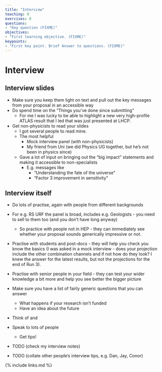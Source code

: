```yaml
---
title: "Interview"
teaching: 0
exercises: 0
questions:
- "Key question (FIXME)"
objectives:
- "First learning objective. (FIXME)"
keypoints:
- "First key point. Brief Answer to questions. (FIXME)"
---
```


# Interview

## Interview slides
- Make sure you keep them light on text and pull out the key messages from your proposal in an accessible way
- Do spend time on the “Things you’ve done since submitting"
	- For me I was lucky to be able to highlight a new very high-profile ATLAS result that I led that was just presented at LHCP.
- Get non-physicists to read your slides
	- I got several people to read mine. 
	- The most helpful 
		- Mock interview panel (with non-physicists)
		- My friend from Uni (we did Physics UG together, but he’s not been in physics since)
	- Gave a lot of input on bringing out the “big impact” statements and making it accessible to non-specialists
		- E.g. messages like
			- “Understanding the fate of the universe"
			- “Factor 3 improvement in sensitivity"
 
## Interview itself 
- Do lots of practise, again with people from different backgrounds 
- For e.g. RS URF the panel is broad, includes e.g. Geologists - you need to sell to them too (and you don’t have long anyway)
	- So practice with people not in HEP - they can immediately see whether your proposal sounds generically impressive or not.


- Practise with students and post-docs - they will help you check you know the basics (I was asked in a mock interview - does your projection include the other combination channels and if not how do they look? I knew the answer for the latest results, but not the projections for the end of Run 3).
- Practise with senior people in your field - they can test your wider knowledge a bit more and help you see better the bigger picture
- Make sure you have a list of fairly generic questions that you can answer
	- What happens if your research isn’t funded 
	- Have an idea about the future
- Think of and
- Speak to lots of people
	- Get tips!
- TODO (check my interview notes)
- TODO (collate other people’s interview tips, e.g. Dan, Jay, Conor)



{% include links.md %}

